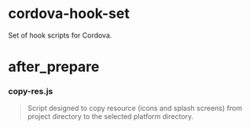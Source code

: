 cordova-hook-set
================

Set of hook scripts for Cordova.

# after_prepare

### copy-res.js

> Script designed to copy resource (icons and splash screens) from project directory to the selected platform directory.
